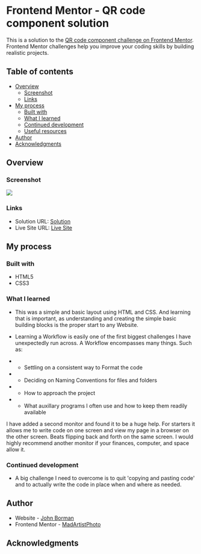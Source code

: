 # Frontend Mentor - QR code component solution

This is a solution to the [QR code component challenge on Frontend Mentor](https://www.frontendmentor.io/challenges/qr-code-component-iux_sIO_H). Frontend Mentor challenges help you improve your coding skills by building realistic projects. 

## Table of contents

- [Overview](#overview)
  - [Screenshot](#screenshot)
  - [Links](#links)
- [My process](#my-process)
  - [Built with](#built-with)
  - [What I learned](#what-i-learned)
  - [Continued development](#continued-development)
  - [Useful resources](#useful-resources)
- [Author](#author)
- [Acknowledgments](#acknowledgments)


## Overview

### Screenshot

![](./screenshot.jpg)

### Links

- Solution URL: [Solution](https://madartistphoto.github.io/qr-code-component-main/)
- Live Site URL: [Live Site](https://madartistphoto.github.io/qr-code-component-main/)

## My process

### Built with

- HTML5
- CSS3

### What I learned

- This was a simple and basic layout using HTML and CSS. And learning that is important, as understanding and creating the simple basic building blocks is the proper start to any Website.

- Learning a Workflow is easily one of the first biggest challenges I have unexpectedly run across. A Workflow encompasses many things. Such as:
 - - Settling on a consistent way to Format the code
 - - Deciding on Naming Conventions for files and folders
 - - How to approach the project
 - - What auxillary programs I often use and how to keep them readily available

 I have added a second monitor and found it to be a huge help. For starters it allows me to write code on one screen and view my page in a browser on the other screen. Beats flipping back and forth on the same screen. I would highly recommend another monitor if your finances, computer, and space allow it.
 
### Continued development

- A big challenge I need to overcome is to quit 'copying and pasting code' and to actually write the code in place when and where as needed.

## Author

- Website - [John Borman](https://madartistphoto.github.io/Landing-Page/)
- Frontend Mentor - [MadArtistPhoto](https://www.frontendmentor.io/profile/MadArtistPhoto)


## Acknowledgments


